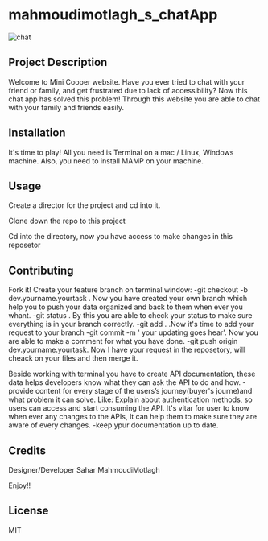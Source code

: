 # mahmoudimotlagh_s_chatApp


![chat](https://user-images.githubusercontent.com/91106418/219120575-93f95185-8709-4c6e-8b73-769e0caf9bc2.png)



## Project Description
Welcome to Mini Cooper website. Have you ever tried to chat with your friend or family, and get frustrated due to lack of accessibility? Now this chat app has solved this problem! Through this website you are able to chat with your family and friends easily.

## Installation
It's time to play! 
All you need is Terminal on a mac / Linux, Windows machine.
Also, you need to install MAMP on your machine.

## Usage
Create a director for the project and cd into it.

Clone down the repo to this project


Cd into the directory, now you have access to make changes in this reposetor 

## Contributing
Fork it! Create your feature branch on terminal window:
-git checkout -b dev.yourname.yourtask . Now you have created your own branch which help you to push your data organized and back to them when ever you whant.
-git status .  By this you are able to check your status to make sure everything is in your branch correctly.
-git add . .Now it's time to add your request to your branch
-git commit -m ' your updating goes hear'. Now you are able to make a comment for what you have done.
-git push origin dev.yourname.yourtask. Now I have your request in the reposetory, will cheack on your files and then merge it.

Beside working with terminal you have to create API documentation, these data helps developers know what they can ask the API to do and how.
-provide content for every stage of the users’s journey(buyer's journe)and what problem it can solve. Like: Explain about authentication methods, so users can access and start consuming the API. It's vitar for user to know when ever any changes to the APIs, It can help them to make sure they are aware of every changes.
-keep ypur documentation up to date.

## Credits
Designer/Developer
Sahar MahmoudiMotlagh 

Enjoy!!
## License
MIT
